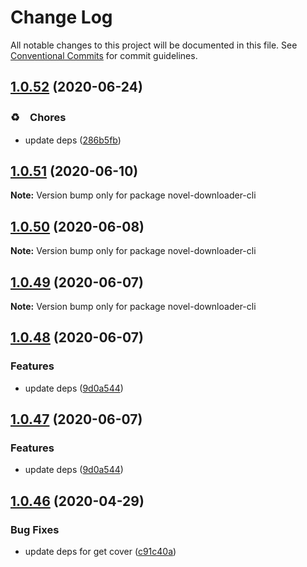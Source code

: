 # Change Log

All notable changes to this project will be documented in this file.
See [Conventional Commits](https://conventionalcommits.org) for commit guidelines.

## [1.0.52](https://github.com/bluelovers/node-novel-downloader/compare/novel-downloader-cli@1.0.51...novel-downloader-cli@1.0.52) (2020-06-24)


### ♻️　Chores

* update deps ([286b5fb](https://github.com/bluelovers/node-novel-downloader/commit/286b5fb1dc2bfab6f9600d2c49511ac83cb8389e))





## [1.0.51](https://github.com/bluelovers/node-novel-downloader/compare/novel-downloader-cli@1.0.50...novel-downloader-cli@1.0.51) (2020-06-10)

**Note:** Version bump only for package novel-downloader-cli





## [1.0.50](https://github.com/bluelovers/node-novel-downloader/compare/novel-downloader-cli@1.0.49...novel-downloader-cli@1.0.50) (2020-06-08)

**Note:** Version bump only for package novel-downloader-cli





## [1.0.49](https://github.com/bluelovers/node-novel-downloader/compare/novel-downloader-cli@1.0.48...novel-downloader-cli@1.0.49) (2020-06-07)

**Note:** Version bump only for package novel-downloader-cli





## [1.0.48](https://github.com/bluelovers/node-novel-downloader/compare/novel-downloader-cli@1.0.46...novel-downloader-cli@1.0.48) (2020-06-07)


### Features

* update deps ([9d0a544](https://github.com/bluelovers/node-novel-downloader/commit/9d0a5440d74796e97b74c676c3bd5ee07387d75a))





## [1.0.47](https://github.com/bluelovers/node-novel-downloader/compare/novel-downloader-cli@1.0.46...novel-downloader-cli@1.0.47) (2020-06-07)


### Features

* update deps ([9d0a544](https://github.com/bluelovers/node-novel-downloader/commit/9d0a5440d74796e97b74c676c3bd5ee07387d75a))





## [1.0.46](https://github.com/bluelovers/node-novel-downloader/compare/novel-downloader-cli@1.0.45...novel-downloader-cli@1.0.46) (2020-04-29)


### Bug Fixes

* update deps for get cover ([c91c40a](https://github.com/bluelovers/node-novel-downloader/commit/c91c40ac3fe917bb98bc5baac746700a8bbef429))
